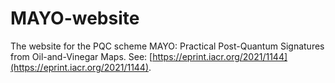 # MAYO-website

The website for the PQC scheme MAYO: Practical Post-Quantum Signatures from Oil-and-Vinegar Maps.
See: [https://eprint.iacr.org/2021/1144](https://eprint.iacr.org/2021/1144).
